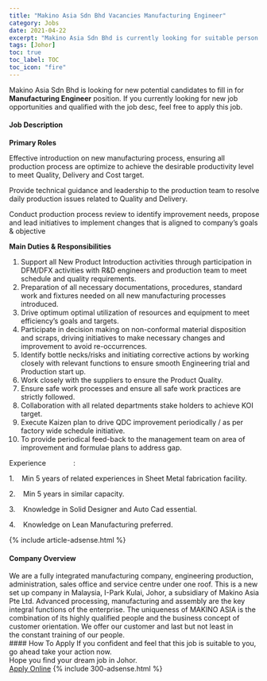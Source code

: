 ```yaml
---
title: "Makino Asia Sdn Bhd Vacancies Manufacturing Engineer" 
category: Jobs 
date: 2021-04-22 
excerpt: "Makino Asia Sdn Bhd is currently looking for suitable person to fill in the Manufacturing Engineer which based in Johor" 
tags: [Johor] 
toc: true 
toc_label: TOC 
toc_icon: "fire" 
--- 
```


<p>Makino Asia Sdn Bhd is looking for new potential candidates to fill in for <b>Manufacturing Engineer</b> position. If you currently looking for new job opportunities and qualified with the job desc, feel free to apply this job.
</p><div><div><h4>Job Description</h4></div><div><div><span><div><p><strong>Primary Roles</strong></p><p>Effective introduction on new manufacturing process, ensuring all production process are optimize to achieve the desirable productivity level to meet Quality, Delivery and Cost target.</p><p>Provide technical guidance and leadership to the production team to resolve daily production issues related to Quality and Delivery.</p><p>Conduct production process review to identify improvement needs, propose and lead initiatives to implement changes that is aligned to company&#8217;s goals &amp; objective</p><p><strong>Main Duties &amp; Responsibilities</strong></p><ol><li>Support all New Product Introduction activities through participation in DFM/DFX activities with R&amp;D engineers and production team to meet schedule and quality requirements.</li><li>Preparation of all necessary documentations, procedures, standard work and fixtures needed on all new manufacturing processes introduced.</li><li>Drive optimum optimal utilization of resources and equipment to meet efficiency&#8217;s goals and targets.</li><li>Participate in decision making on non-conformal material disposition and scraps, driving initiatives to make necessary changes and improvement to avoid re-occurrences.</li><li><span>Identify bottle necks/risks and initiating corrective actions by working closely with relevant functions to ensure smooth Engineering trial and Production start up.</span></li><li><span>Work closely with the suppliers to ensure the Product Quality.</span></li><li>Ensure safe work processes and ensure all safe work practices are strictly followed.</li><li>Collaboration with all related departments stake holders to achieve KOI target.</li><li>Execute Kaizen plan to drive QDC improvement periodically / as per factory wide schedule initiative.</li><li>To provide periodical feed-back to the management team on area of improvement and formulae plans to address gap.</li></ol><p><span>Experience&#160;&#160;&#160;&#160;&#160;&#160;&#160;&#160;&#160;&#160;&#160;&#160;&#160;&#160;:</span></p><p><span>1.&#160;&#160;&#160;&#160;Min 5 years of related experiences in Sheet Metal fabrication facility.</span></p><p><span>2.&#160;&#160;&#160;&#160;Min 5 years in similar capacity.</span></p><p><span>3.&#160;&#160;&#160;&#160;</span>Knowledge in Solid Designer and Auto Cad essential.</p><p><span>4.&#160;&#160;&#160;&#160;Knowledge on Lean Manufacturing preferred.</span></p></div></span></div></div></div> 
{% include article-adsense.html %} 
<div><div><h4>Company Overview</h4></div><div><div><span><div><div>
	We are a fully integrated manufacturing company, engineering production, administration, sales office and service centre under one roof. This is a new set up company in Malaysia, I-Park Kulai, Johor, a subsidiary of Makino Asia Pte Ltd. Advanced processing, manufacturing and assembly are the key integral functions of the enterprise. The&#160;uniqueness of MAKINO ASIA is the combination of its highly qualified people and the business concept of customer orientation. We offer our customer and last but not least in the&#160;constant training of our people.&#160;</div></div></span></div></div></div> 
#### How To Apply 
If you confident and feel that this job is suitable to you, go ahead take your action now. <br/> 
Hope you find your dream job in Johor. <br/> 
<a href="https://www.jobstreet.com.my/en/job/manufacturing-engineer-4545008?jobId=jobstreet-my-job-4545008&" class="btn btn--info" target="_blank" rel="nofollow noopenner">Apply Online</a> 
{% include 300-adsense.html %} 